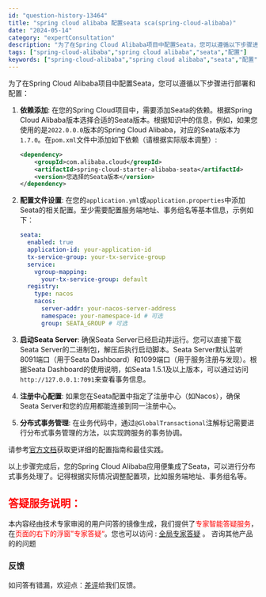 ```yaml
---
id: "question-history-13464"
title: "spring cloud alibaba 配置seata sca(spring-cloud-alibaba)"
date: "2024-05-14"
category: "expertConsultation"
description: "为了在Spring Cloud Alibaba项目中配置Seata，您可以遵循以下步骤进行部署和配置：1. **依赖添加**:   在您的Spring Cloud项目中，需要添加Seata的依赖。根据Spring Cloud Alibaba版本选择合适的Seata版本。根据知识中的信息，例如，如果您"
tags: ["spring-cloud-alibaba","spring cloud alibaba","seata","配置"]
keywords: ["spring-cloud-alibaba","spring cloud alibaba","seata","配置"]
---
```


为了在Spring Cloud Alibaba项目中配置Seata，您可以遵循以下步骤进行部署和配置：

1. **依赖添加**:
   在您的Spring Cloud项目中，需要添加Seata的依赖。根据Spring Cloud Alibaba版本选择合适的Seata版本。根据知识中的信息，例如，如果您使用的是`2022.0.0.0`版本的Spring Cloud Alibaba，对应的Seata版本为`1.7.0`。在`pom.xml`文件中添加如下依赖（请根据实际版本调整）:

   ```xml
   <dependency>
       <groupId>com.alibaba.cloud</groupId>
       <artifactId>spring-cloud-starter-alibaba-seata</artifactId>
       <version>您选择的Seata版本</version>
   </dependency>
   ```

2. **配置文件设置**:
   在您的`application.yml`或`application.properties`中添加Seata的相关配置。至少需要配置服务端地址、事务组名等基本信息，示例如下：

   ```yaml
   seata:
     enabled: true
     application-id: your-application-id
     tx-service-group: your-tx-service-group
     service:
       vgroup-mapping:
         your-tx-service-group: default
     registry:
       type: nacos
       nacos:
         server-addr: your-nacos-server-address
         namespace: your-namespace-id # 可选
         group: SEATA_GROUP # 可选
   ```

3. **启动Seata Server**:
   确保Seata Server已经启动并运行。您可以直接下载Seata Server的二进制包，解压后执行启动脚本。Seata Server默认监听8091端口（用于Seata Dashboard）和1099端口（用于服务注册与发现）。根据Seata Dashboard的使用说明，如Seata 1.5.1及以上版本，可以通过访问`http://127.0.0.1:7091`来查看事务信息。

4. **注册中心配置**:
   如果您在Seata配置中指定了注册中心（如Nacos），确保Seata Server和您的应用都能连接到同一注册中心。

5. **分布式事务管理**:
   在业务代码中，通过`@GlobalTransactional`注解标记需要进行分布式事务管理的方法，以实现跨服务的事务协调。

请参考[官方文档](https://github.com/seata/seata/tree/1.7.0/doc)获取更详细的配置指南和最佳实践。

以上步骤完成后，您的Spring Cloud Alibaba应用便集成了Seata，可以进行分布式事务处理了。记得根据实际情况调整配置项，比如服务端地址、事务组名等。
## <font color="#FF0000">答疑服务说明：</font> 

本内容经由技术专家审阅的用户问答的镜像生成，我们提供了<font color="#FF0000">专家智能答疑服务</font>，在<font color="#FF0000">页面的右下的浮窗”专家答疑“</font>。您也可以访问 : [全局专家答疑](https://opensource.alibaba.com/chatBot) 。 咨询其他产品的的问题

### 反馈
如问答有错漏，欢迎点：[差评](https://ai.nacos.io/user/feedbackByEnhancerGradePOJOID?enhancerGradePOJOId=13471)给我们反馈。
